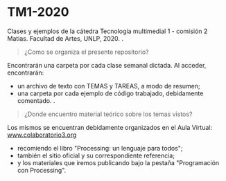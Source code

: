 # TM1-2020
Clases y ejemplos de la cátedra Tecnología multimedial 1 - comisión 2 Matias. Facultad de Artes, UNLP, 2020.
.
> ¿Como se organiza el presente repositorio?

Encontrarán una carpeta por cada clase semanal dictada. Al acceder, encontrarán:
- un archivo de texto con TEMAS y TAREAS, a modo de resumen;
- una carpeta por cada ejemplo de código trabajado, debidamente comentado.
.
> ¿Donde encuentro material teórico sobre los temas vistos?

Los mismos se encuentran debidamente organizados en el Aula Virtual: www.colaboratorio3.org
- recomiendo el libro "Processing: un lenguaje para todos";
- también el sitio oficial y su correspondiente referencia;
- y los materiales que iremos publicando bajo la pestaña "Programación con Processing".
